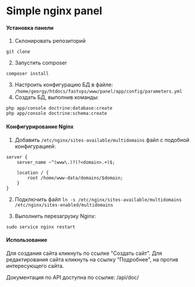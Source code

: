 
# Simple nginx panel

#### Установка панели

1. Склонировать репозиторий
```
git clone 
```
2. Запустить composer
```
composer install
```
3. Настроить конфигурацию БД в файле:
```/home/georgy/htdocs/fastvps/www/panel/app/config/parameters.yml```
4. Создать БД, выполнив команды:
```
php app/console doctrine:database:create
php app/console doctrine:schema:create
```

#### Конфигурирование Nginx
1. Добавить ```/etc/nginx/sites-available/multidomains``` файл с подобной конфигурацией:
```
server {
    server_name ~^(www\.)?(?<domain>.+)$;

    location / {
        root /home/www-data/domains/$domain;
    }
}
```

2. Подключить файл ```ln -s /etc/nginx/sites-available/multidomains /etc/nginx/sites-enabled/multidomains```

3. Выполнить перезагрузку Nginx:
```
sudo service nginx restart
```

#### Использование

Для создания сайта кликнуть по ссылке "Создать сайт". Для редактирования сайта кликнуть на ссылку "Подробнее", на против интересующего сайта.

Документация по API доступна по ссылке: /api/doc/